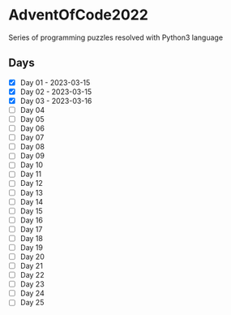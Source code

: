# AdventOfCode2022

Series of programming puzzles resolved with Python3 language

## Days
- [x] Day 01 - 2023-03-15
- [x] Day 02 - 2023-03-15
- [x] Day 03 - 2023-03-16
- [ ] Day 04
- [ ] Day 05
- [ ] Day 06
- [ ] Day 07
- [ ] Day 08
- [ ] Day 09
- [ ] Day 10
- [ ] Day 11
- [ ] Day 12
- [ ] Day 13
- [ ] Day 14
- [ ] Day 15
- [ ] Day 16
- [ ] Day 17
- [ ] Day 18
- [ ] Day 19
- [ ] Day 20
- [ ] Day 21
- [ ] Day 22
- [ ] Day 23
- [ ] Day 24
- [ ] Day 25
